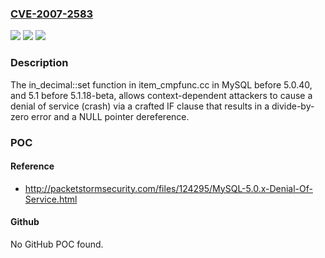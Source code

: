 ### [CVE-2007-2583](https://cve.mitre.org/cgi-bin/cvename.cgi?name=CVE-2007-2583)
![](https://img.shields.io/static/v1?label=Product&message=n%2Fa&color=blue)
![](https://img.shields.io/static/v1?label=Version&message=n%2Fa&color=blue)
![](https://img.shields.io/static/v1?label=Vulnerability&message=n%2Fa&color=brighgreen)

### Description

The in_decimal::set function in item_cmpfunc.cc in MySQL before 5.0.40, and 5.1 before 5.1.18-beta, allows context-dependent attackers to cause a denial of service (crash) via a crafted IF clause that results in a divide-by-zero error and a NULL pointer dereference.

### POC

#### Reference
- http://packetstormsecurity.com/files/124295/MySQL-5.0.x-Denial-Of-Service.html

#### Github
No GitHub POC found.

